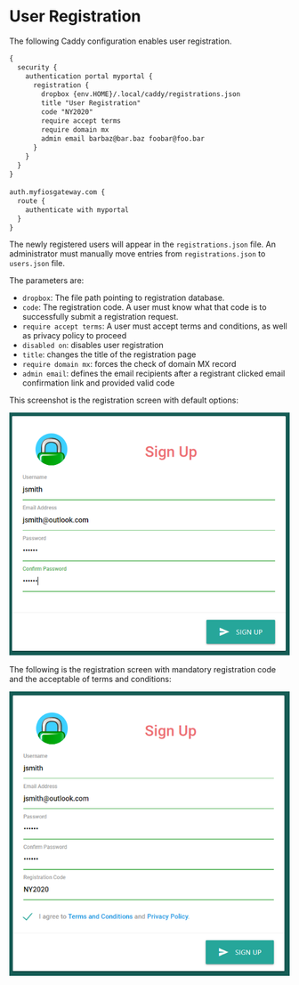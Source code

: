 # User Registration

The following Caddy configuration enables user registration.

```
{
  security {
    authentication portal myportal {
      registration {
        dropbox {env.HOME}/.local/caddy/registrations.json
        title "User Registration"
        code "NY2020"
        require accept terms
        require domain mx
        admin email barbaz@bar.baz foobar@foo.bar
      }
    }
  }
}

auth.myfiosgateway.com {
  route {
    authenticate with myportal
  }
}
```

The newly registered users will appear in the `registrations.json` file.
An administrator must manually move entries from `registrations.json`
to `users.json` file.

The parameters are:

* `dropbox`: The file path pointing to registration database.
* `code`: The registration code. A user must know what that code is to
  successfully submit a registration request.
* `require accept terms`: A user must accept terms and conditions, as well
  as privacy policy to proceed
* `disabled on`: disables user registration
* `title`: changes the title of the registration page
* `require domain mx`: forces the check of domain MX record
* `admin email`: defines the email recipients after a registrant clicked
  email confirmation link and provided valid code

This screenshot is the registration screen with default options:

![](./images/portal_registration_simple.png)

The following is the registration screen with mandatory registration
code and the acceptable of terms and conditions:

![](./images/portal_registration_terms_code.png)
